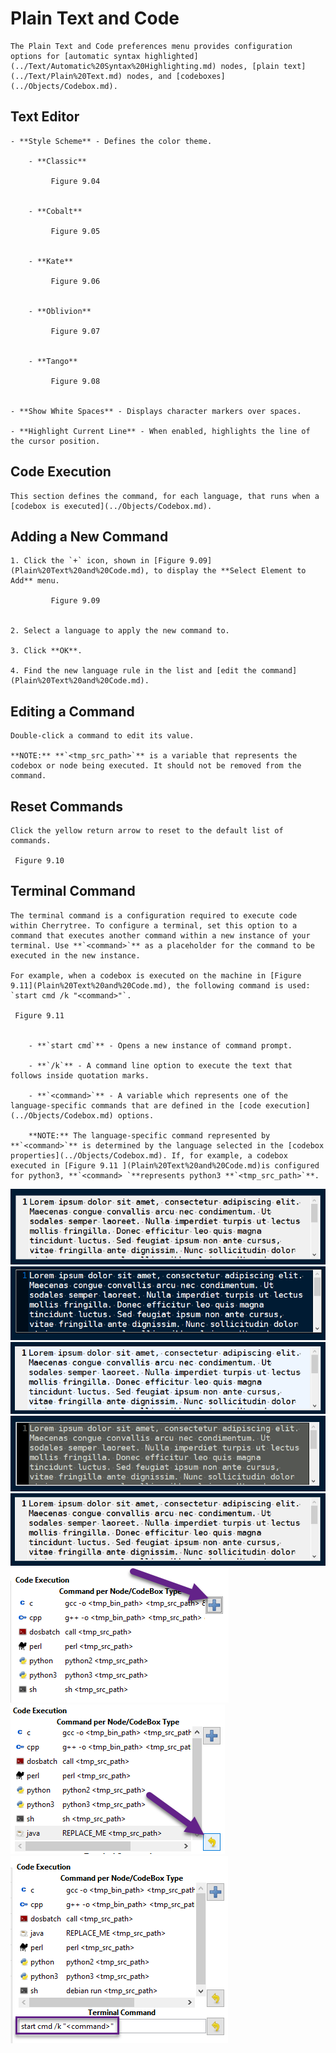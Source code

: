 
# Plain Text and Code


	The Plain Text and Code preferences menu provides configuration options for [automatic syntax highlighted](../Text/Automatic%20Syntax%20Highlighting.md) nodes, [plain text](../Text/Plain%20Text.md) nodes, and [codeboxes](../Objects/Codebox.md).

 ## Text Editor

	- **Style Scheme** - Defines the color theme.

		- **Classic**
		
			 Figure 9.04
			

		- **Cobalt**
		
			 Figure 9.05
			

		- **Kate**
		
			 Figure 9.06
			

		- **Oblivion**
		
			 Figure 9.07
			

		- **Tango**
		
			 Figure 9.08
			

	- **Show White Spaces** - Displays character markers over spaces.

	- **Highlight Current Line** - When enabled, highlights the line of the cursor position.

 ## Code Execution

	This section defines the command, for each language, that runs when a [codebox is executed](../Objects/Codebox.md).

 ## Adding a New Command

	1. Click the `+` icon, shown in [Figure 9.09](Plain%20Text%20and%20Code.md), to display the **Select Element to Add** menu.
	
			 Figure 9.09
			

	2. Select a language to apply the new command to.

	3. Click **OK**.

	4. Find the new language rule in the list and [edit the command](Plain%20Text%20and%20Code.md).

 ## Editing a Command

	Double-click a command to edit its value.

	**NOTE:** **`<tmp_src_path>`** is a variable that represents the codebox or node being executed. It should not be removed from the command.

 ## Reset Commands

	Click the yellow return arrow to reset to the default list of commands.
	
	 Figure 9.10
	

 ## Terminal Command

	The terminal command is a configuration required to execute code within Cherrytree. To configure a terminal, set this option to a command that executes another command within a new instance of your terminal. Use **`<command>`** as a placeholder for the command to be executed in the new instance.
	
	For example, when a codebox is executed on the machine in [Figure 9.11](Plain%20Text%20and%20Code.md), the following command is used: `start cmd /k "<command>"`.
	
	 Figure 9.11
	
	
		- **`start cmd`** - Opens a new instance of command prompt.

		- **`/k`** - A command line option to execute the text that follows inside quotation marks.

		- **`<command>`** - A variable which represents one of the language-specific commands that are defined in the [code execution](../Objects/Codebox.md) options.

		**NOTE:** The language-specific command represented by **`<command>`** is determined by the language selected in the [codebox properties](../Objects/Codebox.md). If, for example, a codebox executed in [Figure 9.11 ](Plain%20Text%20and%20Code.md)is configured for python3, **`<command> `**represents python3 **`<tmp_src_path>`**.
![unnamed_3139d32c93cd49bf9c941cf0dc98d2c1](unnamed_3139d32c93cd49bf9c941cf0dc98d2c1.png)
![unnamed_a9488d990bbb459991ce5dd2b45ed1f0](unnamed_a9488d990bbb459991ce5dd2b45ed1f0.png)
![unnamed_fc377a4c4a15444d85e7ce8a3a578a8e](unnamed_fc377a4c4a15444d85e7ce8a3a578a8e.png)
![unnamed_ddd1dfb23b984ef89af61a26146d3f31](unnamed_ddd1dfb23b984ef89af61a26146d3f31.png)
![unnamed_7412b29347294739a14ff3d719db3ad0](unnamed_7412b29347294739a14ff3d719db3ad0.png)
![unnamed_29a3b2e95d654441958842dea2bc372f](unnamed_29a3b2e95d654441958842dea2bc372f.png)
![unnamed_ab9099a435a240ae9af305535ec42e08](unnamed_ab9099a435a240ae9af305535ec42e08.png)
![unnamed_aefcfad8efc84849b3aa7efe4458a885](unnamed_aefcfad8efc84849b3aa7efe4458a885.png)
